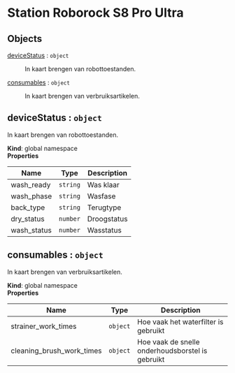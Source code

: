 # Station Roborock S8 Pro Ultra

## Objects

<dl>
<dt><a href="#deviceStatus">deviceStatus</a> : <code>object</code></dt>
<dd><p>In kaart brengen van robottoestanden.</p>
</dd>
<dt><a href="#consumables">consumables</a> : <code>object</code></dt>
<dd><p>In kaart brengen van verbruiksartikelen.</p>
</dd>
</dl>

<a name="deviceStatus"></a>

## deviceStatus : <code>object</code>
In kaart brengen van robottoestanden.

**Kind**: global namespace  
**Properties**

| Name | Type | Description |
| --- | --- | --- |
| wash_ready | <code>string</code> | Was klaar |
| wash_phase | <code>string</code> | Wasfase |
| back_type | <code>string</code> | Terugtype |
| dry_status | <code>number</code> | Droogstatus |
| wash_status | <code>number</code> | Wasstatus |

<a name="consumables"></a>

## consumables : <code>object</code>
In kaart brengen van verbruiksartikelen.

**Kind**: global namespace  
**Properties**

| Name | Type | Description |
| --- | --- | --- |
| strainer_work_times | <code>object</code> | Hoe vaak het waterfilter is gebruikt |
| cleaning_brush_work_times | <code>object</code> | Hoe vaak de snelle onderhoudsborstel is gebruikt |

